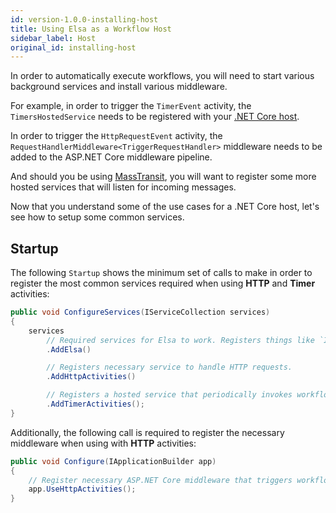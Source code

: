 ```yaml
---
id: version-1.0.0-installing-host
title: Using Elsa as a Workflow Host
sidebar_label: Host
original_id: installing-host
---
```


In order to automatically execute workflows, you will need to start various background services and install various middleware.

For example, in order to trigger the `TimerEvent` activity, the `TimersHostedService` needs to be registered with your [.NET Core host](https://docs.microsoft.com/en-us/aspnet/core/fundamentals/host/generic-host).

In order to trigger the `HttpRequestEvent` activity, the `RequestHandlerMiddleware<TriggerRequestHandler>` middleware needs to be added to the ASP.NET Core middleware pipeline. 
 
And should you be using [MassTransit](https://masstransit-project.com/), you will want to register some more hosted services that will listen for incoming messages.
 
Now that you understand some of the use cases for a .NET Core host, let's see how to setup some common services.

## Startup

The following `Startup` shows the minimum set of calls to make in order to register the most common services required when using **HTTP** and **Timer** activities:

```csharp
public void ConfigureServices(IServiceCollection services)
{
    services
        // Required services for Elsa to work. Registers things like `IWorkflowInvoker`.
        .AddElsa()

        // Registers necessary service to handle HTTP requests.
        .AddHttpActivities()

        // Registers a hosted service that periodically invokes workflows containing time-based activities. 
        .AddTimerActivities();
}
```

Additionally, the following call is required to register the necessary middleware when using with **HTTP** activities:

```csharp
public void Configure(IApplicationBuilder app)
{
    // Register necessary ASP.NET Core middleware that triggers workflows containing HTTP activities. 
    app.UseHttpActivities();
}
```